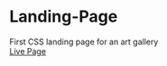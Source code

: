 # Landing-Page
First CSS landing page for an art gallery
<br/>
[Live Page](https://arezoomgh.github.io/Landing-Page/)
